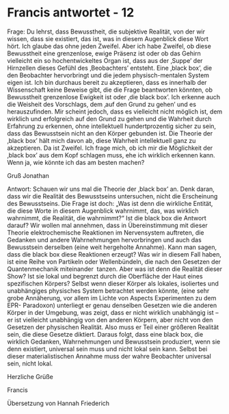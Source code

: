 # Francis antwortet - 12

Frage: Du lehrst, dass Bewusstheit, die subjektive Realit&auml;t, von der wir wissen, dass sie existiert, das ist, was in diesem Augenblick diese Wort h&ouml;rt. Ich glaube das ohne jeden Zweifel. Aber ich habe Zweifel, ob diese Bewusstheit eine grenzenlose, ewige Pr&auml;senz ist oder ob das Gehirn vielleicht ein so hochentwickeltes Organ ist, dass aus der &sbquo;Suppe&rsquo; der Hirnzellen dieses Gef&uuml;hl des &sbquo;Beobachters&rsquo; entsteht. Eine &sbquo;black box&rsquo;, die den Beobachter hervorbringt und die jedem physisch-mentalen System eigen ist. Ich bin durchaus bereit zu akzeptieren, dass es innerhalb der Wissenschaft keine Beweise gibt, die die Frage beantworten k&ouml;nnten, ob Bewusstheit grenzenlose Ewigkeit ist oder &sbquo;die black box&rsquo;. Ich erkenne auch&nbsp; die Weisheit des Vorschlags, dem &sbquo;auf den Grund zu gehen&rsquo; und es herauszufinden. Mir scheint jedoch, dass es vielleicht nicht m&ouml;glich ist, dem wirklich und erfolgreich auf den Grund zu gehen und die Wahrheit durch Erfahrung zu erkennen, ohne intellektuell hundertprozentig sicher zu sein, dass das Bewusstsein nicht an den K&ouml;rper gebunden ist. Die Theorie der &sbquo;black box&rsquo; h&auml;lt mich davon ab, diese Wahrheit intellektuell ganz zu akzeptieren. Da ist Zweifel. Ich frage mich, ob ich mir die M&ouml;glichkeit der &sbquo;black box&rsquo; aus dem Kopf schlagen muss, ehe ich wirklich erkennen kann. Wenn ja, wie k&ouml;nnte ich das am besten machen?

Gru&szlig; Jonathan

Antwort: Schauen wir uns mal die Theorie der &sbquo;black box&rsquo; an. Denk daran, dass wir die Realit&auml;t des Bewusstseins untersuchen, nicht die Erscheinung des Bewusstseins. Die Frage ist doch: &bdquo;Was ist denn die wirkliche Entit&auml;t, die diese Worte in diesem Augenblick wahrnimmt, das, was wirklich wahrnimmt, die Realit&auml;t, die wahrnimmt?&ldquo; Ist die black box die Antwort darauf? Wir wollen mal annehmen, dass in &Uuml;bereinstimmung mit dieser Theorie elektrochemische Reaktionen im Nervensystem auftreten, die Gedanken und andere Wahrnehmungen hervorbringen und auch das Bewusstsein derselben (eine weit hergeholte Annahme). Kann man sagen, dass die black box diese Reaktionen erzeugt? Was wir in diesem Fall haben, ist eine Reihe von Partikeln oder Wellenb&uuml;ndeln, die nach den Gesetzen der Quantenmechanik miteinander&nbsp; tanzen. Aber was ist denn die Realit&auml;t dieser Show? Ist sie lokal und begrenzt durch die Oberfl&auml;che der Haut eines spezifischen K&ouml;rpers? Selbst wenn dieser K&ouml;rper als lokales, isoliertes und&nbsp; unabh&auml;ngiges physisches System betrachtet werden k&ouml;nnte, (eine sehr grobe Ann&auml;herung, vor allem im Lichte von Aspects Experimenten zu dem EPR- Paradoxon) unterliegt er genau denselben Gesetzen wie die anderen K&ouml;rper in der Umgebung, was zeigt, dass er nicht wirklich unabh&auml;ngig ist &ndash; er ist vielleicht unabh&auml;ngig von den anderen K&ouml;rpern, aber nicht von den Gesetzen der physischen Realit&auml;t. Also muss er Teil einer gr&ouml;&szlig;eren Realit&auml;t sein, die diese Gesetze diktiert. Daraus folgt, dass eine black box, die wirklich Gedanken, Wahrnehmungen und Bewusstsein produziert, wenn sie denn existiert, universal sein muss und nicht lokal sein kann. Selbst bei dieser materialistischen Annahme muss der wahre Beobachter universal sein, nicht lokal.

Herzliche Gr&uuml;&szlig;e

Francis

&Uuml;bersetzung von Hannah Friederich

